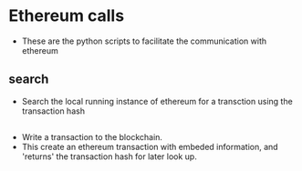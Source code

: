 # Ethereum calls
- These are the python scripts to facilitate the communication with ethereum


## search
- Search the local running instance of ethereum for a transction using the
  transaction hash

##
- Write a transaction to the blockchain.
- This create an ethereum transaction with embeded information, and 'returns'
  the transaction hash for later look up.
